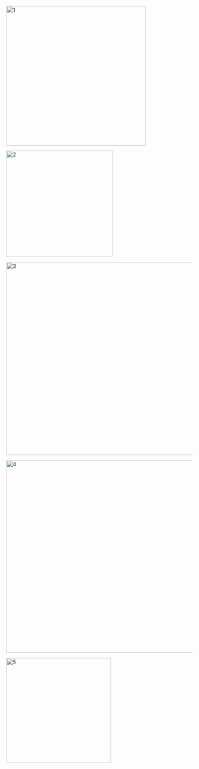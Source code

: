 <img width="377" alt="1" src="https://github.com/user-attachments/assets/c3950681-29fb-4c71-a607-e870384b8331"> <br>

<img width="287" alt="2" src="https://github.com/user-attachments/assets/e5291c82-0912-4dea-91ff-1649c2f56810"><br>


<img width="521" alt="3" src="https://github.com/user-attachments/assets/ec2251fa-899b-4d7c-a2a2-02c4103e09a5"><br>


<img width="520" alt="4" src="https://github.com/user-attachments/assets/068d0b67-a892-4eae-a948-b53aa0d83708"><br>



<img width="283" alt="5" src="https://github.com/user-attachments/assets/e7110924-012e-4ae1-b179-91d545a81153">
